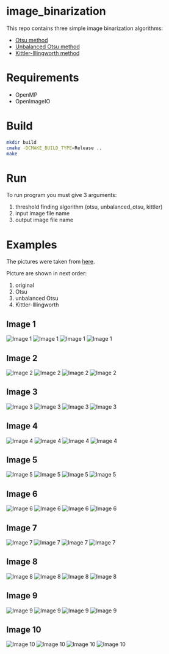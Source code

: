 # image_binarization
This repo contains three simple image binarization algorithms:
- [Otsu method](src/otsu.cpp)
- [Unbalanced Otsu method](src/unbalanced_otsu.cpp)
- [Kittler-Illingworth method](src/kittler.cpp)

# Requirements
- OpenMP
- OpenImageIO

# Build
``` sh
mkdir build
cmake -DCMAKE_BUILD_TYPE=Release ..
make
```

# Run
To run program you must give 3 arguments:
1) threshold finding algorithm (otsu, unbalanced_otsu, kittler)
2) input image file name
3) output image file name

# Examples
The pictures were taken from [here](http://vc.ee.duth.gr/h-dibco2018/benchmark/dibco2018_Dataset.zip).

Picture are shown in next order:
1) original
2) Otsu
3) unbalanced Otsu
4) Kittler-Illingworth

## Image 1
![Image 1](img/1.bmp)
![Image 1](img/otsu_1.bmp)
![Image 1](img/unbalanced_otsu_1.bmp)
![Image 1](img/kittler_1.bmp)

## Image 2
![Image 2](img/2.bmp)
![Image 2](img/otsu_2.bmp)
![Image 2](img/unbalanced_otsu_2.bmp)
![Image 2](img/kittler_2.bmp)

## Image 3
![Image 3](img/3.bmp)
![Image 3](img/otsu_3.bmp)
![Image 3](img/unbalanced_otsu_3.bmp)
![Image 3](img/kittler_3.bmp)

## Image 4
![Image 4](img/4.bmp)
![Image 4](img/otsu_4.bmp)
![Image 4](img/unbalanced_otsu_4.bmp)
![Image 4](img/kittler_4.bmp)

## Image 5
![Image 5](img/5.bmp)
![Image 5](img/otsu_5.bmp)
![Image 5](img/unbalanced_otsu_5.bmp)
![Image 5](img/kittler_5.bmp)

## Image 6
![Image 6](img/2.bmp)
![Image 6](img/otsu_2.bmp)
![Image 6](img/unbalanced_otsu_2.bmp)
![Image 6](img/kittler_2.bmp)

## Image 7
![Image 7](img/7.bmp)
![Image 7](img/otsu_7.bmp)
![Image 7](img/unbalanced_otsu_7.bmp)
![Image 7](img/kittler_7.bmp)

## Image 8
![Image 8](img/8.bmp)
![Image 8](img/otsu_8.bmp)
![Image 8](img/unbalanced_otsu_8.bmp)
![Image 8](img/kittler_8.bmp)

## Image 9
![Image 9](img/2.bmp)
![Image 9](img/otsu_2.bmp)
![Image 9](img/unbalanced_otsu_2.bmp)
![Image 9](img/kittler_2.bmp)

## Image 10
![Image 10](img/10.bmp)
![Image 10](img/otsu_10.bmp)
![Image 10](img/unbalanced_otsu_10.bmp)
![Image 10](img/kittler_10.bmp)
